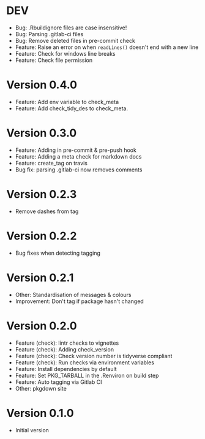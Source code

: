 # DEV
  * Bug: .Rbuildignore files are case insensitive!
  * Bug: Parsing .gitlab-ci files
  * Bug: Remove deleted files in pre-commit check
  * Feature: Raise an error on when `readLines()` doesn't end with a new line
  * Feature: Check for windows line breaks
  * Feature: Check file permission

# Version 0.4.0
  * Feature: Add env variable to check_meta
  * Feature: Add check_tidy_des to check_meta.

# Version 0.3.0
  * Feature: Adding in pre-commit & pre-push hook
  * Feature: Adding a meta check for markdown docs
  * Feature: create_tag on travis
  * Bug fix: parsing .gitlab-ci now removes comments

# Version 0.2.3
  * Remove dashes from tag

# Version 0.2.2
  * Bug fixes when detecting tagging

# Version 0.2.1
  * Other: Standardisation of messages & colours
  * Improvement: Don't tag if package hasn't changed

# Version 0.2.0
  * Feature (check): lintr checks to vignettes
  * Feature (check): Adding check_version
  * Feature (check): Check version number is tidyverse compliant
  * Feature (check): Run checks via environment variables
  * Feature: Install dependencies by default
  * Feature: Set PKG_TARBALL in the .Renviron on build step
  * Feature: Auto tagging via Gitlab CI
  * Other: pkgdown site

# Version 0.1.0
  * Initial version
